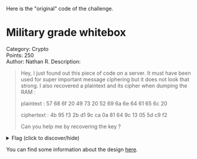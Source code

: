 Here is the "original" code of the challenge.

<!-- Only small change are made to make the original code work. -->
<!-- See the folder attack to have commentary that analyse the code. -->
<!-- Original README of the challenge is: -->



# Military grade whitebox
Category: Crypto  
Points: 250  
Author: Nathan R.
Description:
> Hey, I just found out this piece of code on a server. It must have been used for super important message ciphering but it does not look that strong.
> I also recovered a plaintext and its cipher when dumping the RAM :
>
> plaintext :   57 68 6f 20 49 73 20 52 69 6a 6e 64 61 65 6c 20
>
> ciphertext : 4b 95 f3 2b d1 9c ca 0a 81 64 9c 13 05 5d c9 f2
>
>   Can you help me by recovering the key ?

<details>
    <summary>Flag (click to discover/hide)</summary>
    <p>GH19{AES is FUN}</p>
</details>

You can find some information about the design [here](https://gist.github.com/nreboud/863b9e49b5584cc6d6bea8f13aab3e05).
